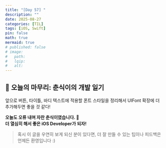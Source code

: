 ```yaml
---
title: "[Day 57] " 
description: ""
date: 2025-08-27
categories: [TIL]
tags: [iOS, Swift]
pin: false
math: true
mermaid: true
# published: false
# image:
#   path:
#   lqip: 
#   alt: 
---
```


## 🐾 오늘의 마무리: 춘식이의 개발 일기

앞으로 버튼, 타이틀, 바디 텍스트에 적용할 폰트 스타일을 정리해서
UIFont 확장에 더 추가해두면 좋을 것 같다!


**오늘도 오류 내며 자란 춘식이였습니다. 🐾**  
**더 열심히 해서 좋은 iOS Developer가 되자!**

> 혹시 이 글을 우연히 보게 되신 분이 있다면, 더 잘 만들 수 있는 팁이나 피드백은 언제든 환영입니다 :)